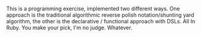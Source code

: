 This is a programming exercise, implemented two different ways. One approach is the traditional algorithmic reverse polish notation/shunting yard algorithm, the other is the declarative / functional approach with DSLs. All In Ruby. You make your pick, I'm no judge. Whatever.
